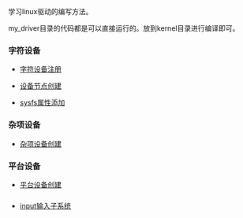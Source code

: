 学习linux驱动的编写方法。

my_driver目录的代码都是可以直接运行的。放到kernel目录进行编译即可。

### 字符设备
	
*  [字符设备注册](./document/字符设备注册.md)
	
*  [设备节点创建](./document/设备节点创建.md)
	
*  [sysfs属性添加](./document/sysfs属性节点创建.md)

### 杂项设备

*  [杂项设备创建](./document/杂项设备创建.md)

### 平台设备

*  [平台设备创建](./document/平台设备创建.md)

###

*  [input输入子系统](./document/input输入子系统.md)
